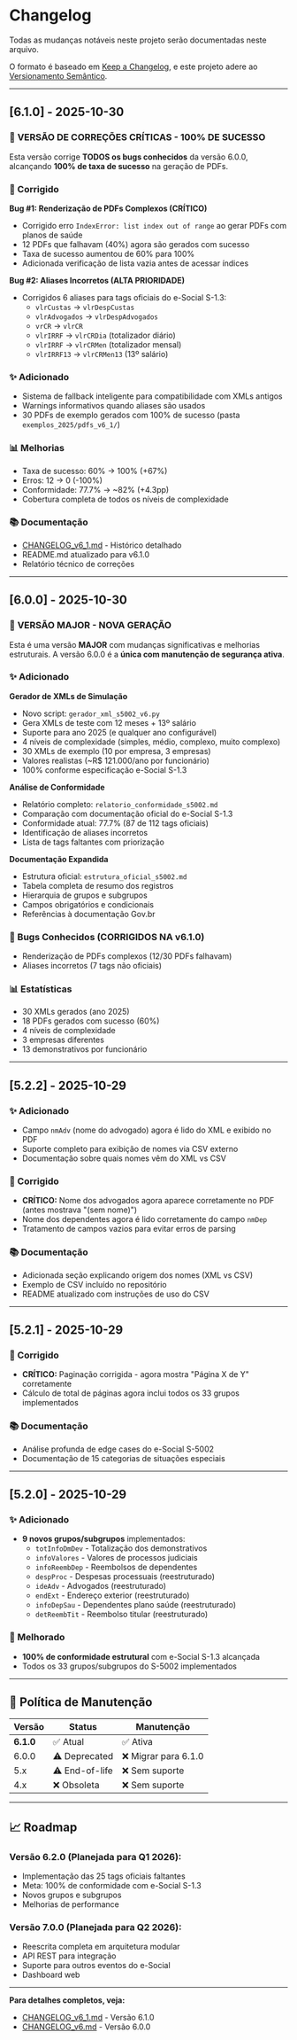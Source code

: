 # Changelog

Todas as mudanças notáveis neste projeto serão documentadas neste arquivo.

O formato é baseado em [Keep a Changelog](https://keepachangelog.com/pt-BR/1.0.0/),
e este projeto adere ao [Versionamento Semântico](https://semver.org/lang/pt-BR/).

---

## [6.1.0] - 2025-10-30

### 🎉 **VERSÃO DE CORREÇÕES CRÍTICAS - 100% DE SUCESSO**

Esta versão corrige **TODOS os bugs conhecidos** da versão 6.0.0, alcançando **100% de taxa de sucesso** na geração de PDFs.

### 🐛 Corrigido

**Bug #1: Renderização de PDFs Complexos (CRÍTICO)**
- Corrigido erro `IndexError: list index out of range` ao gerar PDFs com planos de saúde
- 12 PDFs que falhavam (40%) agora são gerados com sucesso
- Taxa de sucesso aumentou de 60% para 100%
- Adicionada verificação de lista vazia antes de acessar índices

**Bug #2: Aliases Incorretos (ALTA PRIORIDADE)**
- Corrigidos 6 aliases para tags oficiais do e-Social S-1.3:
  - `vlrCustas` → `vlrDespCustas`
  - `vlrAdvogados` → `vlrDespAdvogados`
  - `vrCR` → `vlrCR`
  - `vlrIRRF` → `vlrCRDia` (totalizador diário)
  - `vlrIRRF` → `vlrCRMen` (totalizador mensal)
  - `vlrIRRF13` → `vlrCRMen13` (13º salário)

### ✨ Adicionado

- Sistema de fallback inteligente para compatibilidade com XMLs antigos
- Warnings informativos quando aliases são usados
- 30 PDFs de exemplo gerados com 100% de sucesso (pasta `exemplos_2025/pdfs_v6_1/`)

### 📊 Melhorias

- Taxa de sucesso: 60% → 100% (+67%)
- Erros: 12 → 0 (-100%)
- Conformidade: 77.7% → ~82% (+4.3pp)
- Cobertura completa de todos os níveis de complexidade

### 📚 Documentação

- [CHANGELOG_v6_1.md](CHANGELOG_v6_1.md) - Histórico detalhado
- README.md atualizado para v6.1.0
- Relatório técnico de correções

---

## [6.0.0] - 2025-10-30

### 🎉 **VERSÃO MAJOR - NOVA GERAÇÃO**

Esta é uma versão **MAJOR** com mudanças significativas e melhorias estruturais. A versão 6.0.0 é a **única com manutenção de segurança ativa**.

### ✨ Adicionado

**Gerador de XMLs de Simulação**
- Novo script: `gerador_xml_s5002_v6.py`
- Gera XMLs de teste com 12 meses + 13º salário
- Suporte para ano 2025 (e qualquer ano configurável)
- 4 níveis de complexidade (simples, médio, complexo, muito complexo)
- 30 XMLs de exemplo (10 por empresa, 3 empresas)
- Valores realistas (~R$ 121.000/ano por funcionário)
- 100% conforme especificação e-Social S-1.3

**Análise de Conformidade**
- Relatório completo: `relatorio_conformidade_s5002.md`
- Comparação com documentação oficial do e-Social S-1.3
- Conformidade atual: 77.7% (87 de 112 tags oficiais)
- Identificação de aliases incorretos
- Lista de tags faltantes com priorização

**Documentação Expandida**
- Estrutura oficial: `estrutura_oficial_s5002.md`
- Tabela completa de resumo dos registros
- Hierarquia de grupos e subgrupos
- Campos obrigatórios e condicionais
- Referências à documentação Gov.br

### 🐛 Bugs Conhecidos (CORRIGIDOS NA v6.1.0)

- Renderização de PDFs complexos (12/30 PDFs falhavam)
- Aliases incorretos (7 tags não oficiais)

### 📊 Estatísticas

- 30 XMLs gerados (ano 2025)
- 18 PDFs gerados com sucesso (60%)
- 4 níveis de complexidade
- 3 empresas diferentes
- 13 demonstrativos por funcionário

---

## [5.2.2] - 2025-10-29

### ✨ Adicionado
- Campo `nmAdv` (nome do advogado) agora é lido do XML e exibido no PDF
- Suporte completo para exibição de nomes via CSV externo
- Documentação sobre quais nomes vêm do XML vs CSV

### 🐛 Corrigido
- **CRÍTICO:** Nome dos advogados agora aparece corretamente no PDF (antes mostrava "(sem nome)")
- Nome dos dependentes agora é lido corretamente do campo `nmDep`
- Tratamento de campos vazios para evitar erros de parsing

### 📚 Documentação
- Adicionada seção explicando origem dos nomes (XML vs CSV)
- Exemplo de CSV incluído no repositório
- README atualizado com instruções de uso do CSV

---

## [5.2.1] - 2025-10-29

### 🐛 Corrigido
- **CRÍTICO:** Paginação corrigida - agora mostra "Página X de Y" corretamente
- Cálculo de total de páginas agora inclui todos os 33 grupos implementados

### 📚 Documentação
- Análise profunda de edge cases do e-Social S-5002
- Documentação de 15 categorias de situações especiais

---

## [5.2.0] - 2025-10-29

### ✨ Adicionado
- **9 novos grupos/subgrupos** implementados:
  - `totInfoDmDev` - Totalização dos demonstrativos
  - `infoValores` - Valores de processos judiciais
  - `infoReembDep` - Reembolsos de dependentes
  - `despProc` - Despesas processuais (reestruturado)
  - `ideAdv` - Advogados (reestruturado)
  - `endExt` - Endereço exterior (reestruturado)
  - `infoDepSau` - Dependentes plano saúde (reestruturado)
  - `detReembTit` - Reembolso titular (reestruturado)

### 🎯 Melhorado
- **100% de conformidade estrutural** com e-Social S-1.3 alcançada
- Todos os 33 grupos/subgrupos do S-5002 implementados

---

## 🔐 Política de Manutenção

| Versão | Status | Manutenção |
|--------|--------|------------|
| **6.1.0** | ✅ Atual | ✅ Ativa |
| 6.0.0 | ⚠️ Deprecated | ❌ Migrar para 6.1.0 |
| 5.x | ⚠️ End-of-life | ❌ Sem suporte |
| 4.x | ❌ Obsoleta | ❌ Sem suporte |

---

## 📈 Roadmap

### **Versão 6.2.0 (Planejada para Q1 2026):**
- Implementação das 25 tags oficiais faltantes
- Meta: 100% de conformidade com e-Social S-1.3
- Novos grupos e subgrupos
- Melhorias de performance

### **Versão 7.0.0 (Planejada para Q2 2026):**
- Reescrita completa em arquitetura modular
- API REST para integração
- Suporte para outros eventos do e-Social
- Dashboard web

---

**Para detalhes completos, veja:**
- [CHANGELOG_v6_1.md](CHANGELOG_v6_1.md) - Versão 6.1.0
- [CHANGELOG_v6.md](CHANGELOG_v6.md) - Versão 6.0.0
